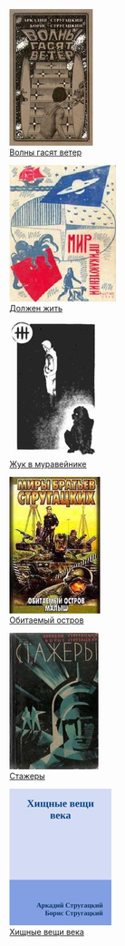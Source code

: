 ![](Волны%20гасят%20ветер.jpg)  
[Волны гасят ветер](Волны%20гасят%20ветер.md)

![](Должен%20жить.jpg)  
[Должен жить](Должен%20жить.md)

![](Жук%20в%20муравейнике.jpg)  
[Жук в муравейнике](Жук%20в%20муравейнике.md)

![](Обитаемый%20остров.jpg)  
[Обитаемый остров](Обитаемый%20остров.md)

![](Стажеры.jpg)  
[Стажеры](Стажеры.md)

![](Хищные%20вещи%20века.jpg)  
[Хищные вещи века](Хищные%20вещи%20века.md)
